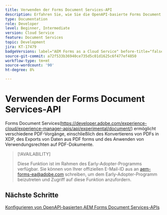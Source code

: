 ```yaml
---
title: Verwenden der Forms Document Services-API
description: Erfahren Sie, wie Sie die OpenAPI-basierte Forms Document Services-API verwenden.
type: Documentation
role: Developer
level: Beginner, Intermediate
version: Cloud Service
feature: Document Services
topic: Development
jira: KT-17479
badgeVersions: label="AEM Forms as a Cloud Service" before-title="false"
source-git-commit: a72f533b36940ce735d5c01d1625c6f477ef4850
workflow-type: tm+mt
source-wordcount: '90'
ht-degree: 8%

---
```


# Verwenden der Forms Document Services-API

Forms Document Services(https://developer.adobe.com/experience-cloud/experience-manager-apis/api/experimental/document/) ermöglicht verschiedene PDF-Vorgänge, einschließlich des Konvertierens von PDFs in XDP, des Exports von Daten aus PDF forms und des Anwenden von Verwendungsrechten auf PDF-Dokumente.

>[!AVAILABILITY]
>
>Diese Funktion ist im Rahmen des Early-Adopter-Programms verfügbar. Sie können von Ihrer offiziellen E-Mail-ID aus an aem-forms-ea@adobe.com schreiben, um dem Early-Adopter-Programm beizutreten und Zugriff auf diese Funktion anzufordern.


## Nächste Schritte

[Konfigurieren von OpenAPI-basierten AEM Forms Document Services-APIs](using-open-api.md)
